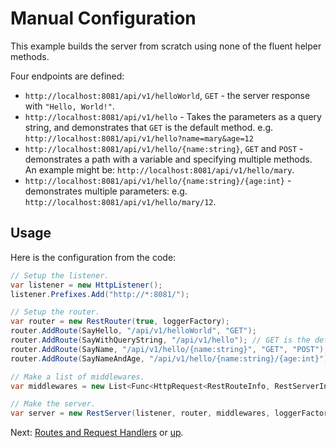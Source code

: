 # Manual Configuration

This example builds the server from scratch using none of the fluent helper
methods.

Four endpoints are defined:

* `http://localhost:8081/api/v1/helloWorld`, `GET` - the server response with `"Hello, World!"`.
* `http://localhost:8081/api/v1/hello` - Takes the parameters as a query string,
    and demonstrates that `GET` is the default method. e.g. `http://localhost:8081/api/v1/hello?name=mary&age=12`
* `http://localhost:8081/api/v1/hello/{name:string}`, `GET` and `POST` - demonstrates
    a path with a variable and specifying multiple methods. An example might be: 
    `http://localhost:8081/api/v1/hello/mary`.
* `http://localhost:8081/api/v1/hello/{name:string}/{age:int}` - demonstrates
    multiple parameters: e.g. `http://localhost:8081/api/v1/hello/mary/12`.

## Usage

Here is the configuration from the code:

```csharp
// Setup the listener.
var listener = new HttpListener();
listener.Prefixes.Add("http://*:8081/");

// Setup the router.
var router = new RestRouter(true, loggerFactory);
router.AddRoute(SayHello, "/api/v1/helloWorld", "GET");
router.AddRoute(SayWithQueryString, "/api/v1/hello"); // GET is the default.
router.AddRoute(SayName, "/api/v1/hello/{name:string}", "GET", "POST");
router.AddRoute(SayNameAndAge, "/api/v1/hello/{name:string}/{age:int}");

// Make a list of middlewares.
var middlewares = new List<Func<HttpRequest<RestRouteInfo, RestServerInfo>, Func<HttpRequest<RestRouteInfo, RestServerInfo>, CancellationToken, Task<HttpResponse>>, CancellationToken, Task<HttpResponse>>>();

// Make the server.
var server = new RestServer(listener, router, middlewares, loggerFactory);
```

Next: [Routes and Request Handlers](../../RoutesAndRequestHandlers/) or [up](..).
